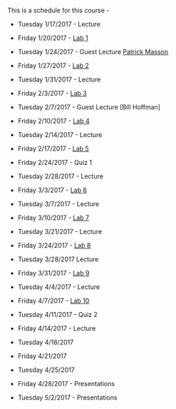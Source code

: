 This is a schedule for this course -

* Tuesday 1/17/2017 - Lecture

* Friday 1/20/2017 - [Lab 1](Labs/Lab1.md)

* Tuesday 1/24/2017 - Guest Lecture [Patrick Masson](Lectures/Lec2-Patrick_Masson-S2017.pdf)

* Friday 1/27/2017 - [Lab 2](Labs/Lab2.md)

* Tuesday 1/31/2017 - Lecture

* Friday 2/3/2017 - [Lab 3](Labs/Lab3.md)

* Tuesday 2/7/2017 - Guest Lecture [Bill Hoffman]

* Friday 2/10/2017 - [Lab 4](Labs/Lab4.md)

* Tuesday 2/14/2017 - Lecture

* Friday 2/17/2017 - [Lab 5](Labs/Lab5.md)

* Friday 2/24/2017 - Quiz 1

* Tuesday 2/28/2017 - Lecture 

* Friday 3/3/2017 - [Lab 6](Labs/Lab6.md)

* Tuesday 3/7/2017 - Lecture

* Friday 3/10/2017 - [Lab 7](Labs/Lab7.md)

* Tuesday 3/21/2017 - Lecture

* Friday 3/24/2017 - [Lab 8](Labs/Lab8.md)

* Tuesday 3/28/2017 Lecture

* Friday 3/31/2017 - [Lab 9](Labs/Lab9.md)

* Tuesday 4/4/2017 - Lecture

* Friday 4/7/2017 - [Lab 10](Labs/Lab10.md)

* Tuesday 4/11/2017 - Quiz 2

* Friday 4/14/2017 - Lecture

* Tuesday 4/18/2017

* Friday 4/21/2017

* Tuesday 4/25/2017

* Friday 4/28/2017 - Presentations

* Tuesday 5/2/2017 - Presentations
